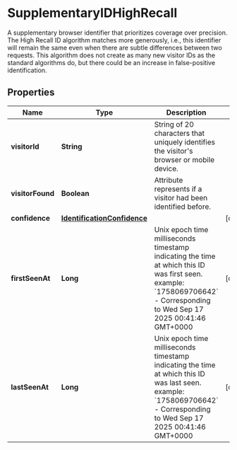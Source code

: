 

# SupplementaryIDHighRecall

A supplementary browser identifier that prioritizes coverage over precision. The High Recall ID algorithm matches more generously, i.e., this identifier will remain the same even when there are subtle differences between two requests. This algorithm does not create as many new visitor IDs as the standard algorithms do, but there could be an increase in false-positive identification.

## Properties

| Name | Type | Description | Notes |
|------------ | ------------- | ------------- | -------------|
|**visitorId** | **String** | String of 20 characters that uniquely identifies the visitor&#39;s browser or mobile device. |  |
|**visitorFound** | **Boolean** | Attribute represents if a visitor had been identified before. |  |
|**confidence** | [**IdentificationConfidence**](IdentificationConfidence.md) |  |  [optional] |
|**firstSeenAt** | **Long** | Unix epoch time milliseconds timestamp indicating the time at which this ID was first seen. example: &#x60;1758069706642&#x60; - Corresponding to Wed Sep 17 2025 00:41:46 GMT+0000  |  [optional] |
|**lastSeenAt** | **Long** | Unix epoch time milliseconds timestamp indicating the time at which this ID was last seen. example: &#x60;1758069706642&#x60; - Corresponding to Wed Sep 17 2025 00:41:46 GMT+0000  |  [optional] |




